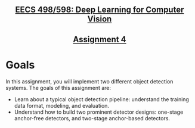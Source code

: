 <div>
  <h2 align="center"><a href="https://web.eecs.umich.edu/~justincj/teaching/eecs498/WI2022/">EECS 498/598: Deep Learning for Computer Vision</a></h2>
  <h2 align="center"><a href="https://web.eecs.umich.edu/~justincj/teaching/eecs498/WI2022/assignment4.html">Assignment 4</a></h3>
</div>

# Goals

In this assignment, you will implement two different object detection systems. The goals of this assignment are:

- Learn about a typical object detection pipeline: understand the training data format, modeling, and evaluation.
- Understand how to build two prominent detector designs: one-stage anchor-free detectors, and two-stage anchor-based detectors.